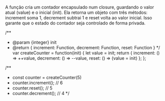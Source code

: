 A função cria um contador encapsulado num closure, guardando o valor atual (value) e o inicial (init). Ela retorna um objeto com três métodos: increment soma 1, decrement subtrai 1 e reset volta ao valor inicial. Isso garante que o estado do contador seja controlado de forma privada.

/**
 * @param {integer} init
 * @return { increment: Function, decrement: Function, reset: Function }
 */
var createCounter = function(init) {
    let value = init;
    return {
        increment: () => ++value,
        decrement: () => --value,
        reset: () => (value = init)
    };
};


/**
 * const counter = createCounter(5)
 * counter.increment(); // 6
 * counter.reset(); // 5
 * counter.decrement(); // 4
 */